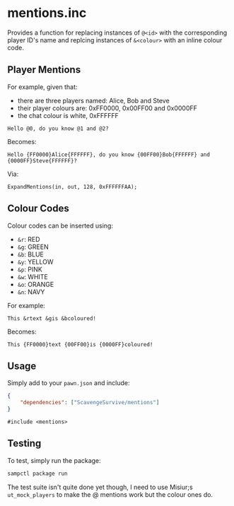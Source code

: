# mentions.inc

Provides a function for replacing instances of `@<id>` with the corresponding player ID's name and replcing instances of `&<colour>` with an inline colour code.

## Player Mentions

For example, given that:

* there are three players named: Alice, Bob and Steve
* their player colours are: 0xFF0000, 0x00FF00 and 0x0000FF
* the chat colour is white, 0xFFFFFF

`Hello @0, do you know @1 and @2?`

Becomes:

`Hello {FF0000}Alice{FFFFFF}, do you know {00FF00}Bob{FFFFFF} and {0000FF}Steve{FFFFFF}?`

Via:

`ExpandMentions(in, out, 128, 0xFFFFFFAA);`

## Colour Codes

Colour codes can be inserted using:

* `&r`: RED
* `&g`: GREEN
* `&b`: BLUE
* `&y`: YELLOW
* `&p`: PINK
* `&w`: WHITE
* `&o`: ORANGE
* `&n`: NAVY

For example:

`This &rtext &gis &bcoloured!`

Becomes:

`This {FF0000}text {00FF00}is {0000FF}coloured!`

## Usage

Simply add to your `pawn.json` and include:

```json
{
    "dependencies": ["ScavengeSurvive/mentions"]
}
```

```pawn
#include <mentions>
```

## Testing

To test, simply run the package:

```bash
sampctl package run
```

The test suite isn't quite done yet though, I need to use Misiur;s `ut_mock_players` to make the @ mentions work but the colour ones do.
